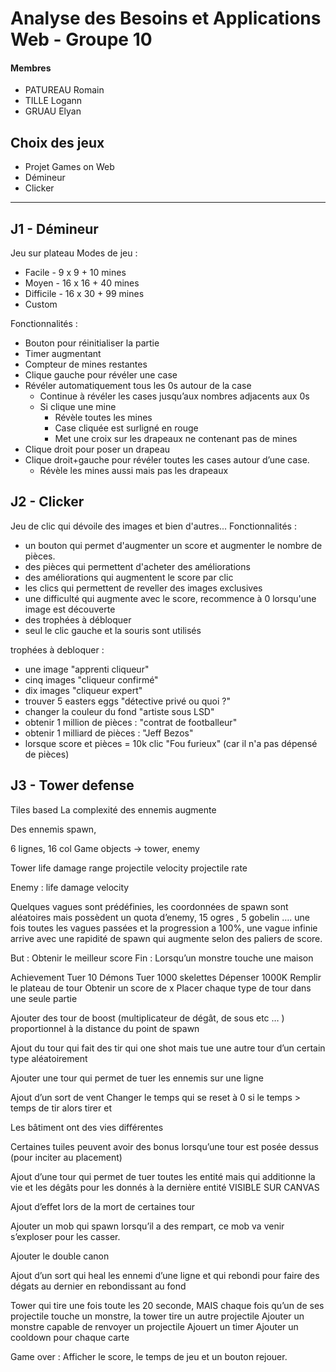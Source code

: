 # Analyse des Besoins et Applications Web - Groupe 10
#### Membres
- PATUREAU Romain
- TILLE Logann
- GRUAU Elyan

## Choix des jeux
- Projet Games on Web
- Démineur
- Clicker

---

## J1 - Démineur
Jeu sur plateau
Modes de jeu :
- Facile - 9 x 9 + 10 mines
- Moyen - 16 x 16 + 40 mines
- Difficile - 16 x 30 + 99 mines
- Custom

Fonctionnalités :
- Bouton pour réinitialiser la partie
- Timer augmentant
- Compteur de mines restantes
- Clique gauche pour révéler une case
- Révéler automatiquement tous les 0s autour de la case
  - Continue à révéler les cases jusqu’aux nombres adjacents aux 0s
  - Si clique une mine
    - Révèle toutes les mines
    - Case cliquée est surligné en rouge
    - Met une croix sur les drapeaux ne contenant pas de mines
- Clique droit pour poser un drapeau
- Clique droit+gauche pour révéler toutes les cases autour d’une case.
  - Révèle les mines aussi mais pas les drapeaux

## J2 - Clicker
Jeu de clic qui dévoile des images et bien d'autres...
Fonctionnalités :

- un bouton qui permet d'augmenter un score et augmenter le nombre de pièces.
- des pièces qui permettent d'acheter des améliorations 
- des améliorations qui augmentent le score par clic
- les clics qui permettent de reveller des images exclusives
- une difficulté qui augmente avec le score, recommence à 0 lorsqu'une image est découverte
- des trophées à débloquer
- seul le clic gauche et la souris sont utilisés


trophées à debloquer : 

- une image "apprenti cliqueur"
- cinq images "cliqueur confirmé"
- dix images "cliqueur expert"
- trouver 5 easters eggs "détective privé ou quoi ?"
- changer la couleur du fond "artiste sous LSD"
- obtenir 1 million de pièces : "contrat de footballeur"
- obtenir 1 milliard de pièces : "Jeff Bezos"
- lorsque score et pièces = 10k clic "Fou furieux" (car il n'a pas dépensé de pièces)




## J3 - Tower defense

Tiles based
La complexité des ennemis augmente

Des ennemis spawn,

6 lignes, 16 col
Game objects -> tower, enemy

Tower
life
damage
range
projectile velocity
projectile rate

Enemy :
life
damage
velocity

Quelques vagues sont prédéfinies, les coordonnées de spawn sont aléatoires mais possèdent un quota d’enemy, 15 ogres , 5 gobelin ….
une fois toutes les vagues passées et la progression a 100%, une vague infinie arrive avec une rapidité de spawn qui augmente selon des paliers de score.


But : Obtenir le meilleur score
Fin : Lorsqu’un monstre touche une maison

Achievement
Tuer 10 Démons
Tuer 1000 skelettes
Dépenser 1000K
Remplir le plateau de tour
Obtenir un score de x
Placer chaque type de tour dans une seule partie

Ajouter des tour de boost (multiplicateur de dégât, de sous etc … ) proportionnel à la distance du point de spawn

Ajout du tour qui fait des tir qui one shot mais tue une autre tour d’un certain type aléatoirement

Ajouter une tour qui permet de tuer les ennemis sur une ligne

Ajout d’un sort de vent
Changer le temps qui se reset à 0 si le temps > temps de tir alors tirer et


Les bâtiment ont des vies différentes

Certaines tuiles peuvent avoir des bonus lorsqu’une tour est posée dessus (pour inciter au placement)

Ajout d’une tour qui permet de tuer toutes les entité mais qui additionne la vie et les dégâts pour les donnés à la dernière entité VISIBLE SUR CANVAS


Ajout d’effet lors de la mort de certaines tour

Ajouter un mob qui spawn lorsqu’il a des rempart, ce mob va venir s’exploser pour les casser.


Ajouter le double canon

Ajout d’un sort qui heal les ennemi d’une ligne et qui rebondi pour faire des dégats au dernier en rebondissant au fond

Tower qui tire une fois toute les 20 seconde, MAIS chaque fois qu’un de ses projectile touche un monstre, la tower tire un autre projectile
Ajouter un monstre capable de renvoyer un projectile
Ajouert un timer
Ajouter un cooldown pour chaque carte

Game over :
Afficher le score, le temps de jeu et un bouton rejouer.
